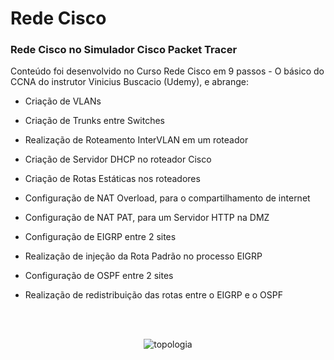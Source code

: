 # Rede Cisco
### Rede Cisco no Simulador Cisco Packet Tracer

Conteúdo foi desenvolvido no Curso Rede Cisco em 9 passos - O básico do CCNA do instrutor Vinicius Buscacio (Udemy), e abrange:

- Criação de VLANs

- Criação de Trunks entre Switches

- Realização de Roteamento InterVLAN em um roteador

- Criação de Servidor DHCP no roteador Cisco

- Criação de Rotas Estáticas nos roteadores

- Configuração de NAT Overload, para o compartilhamento de internet

- Configuração de NAT PAT, para um Servidor HTTP na DMZ

- Configuração de EIGRP entre 2 sites

- Realização de injeção da Rota Padrão no processo EIGRP

- Configuração de OSPF entre 2 sites

- Realização de redistribuição das rotas entre o EIGRP e o OSPF

<br><br>

<div align="center">

![topologia](https://user-images.githubusercontent.com/48495838/148286848-f9f92a32-b515-424d-8723-3a7f78633f3d.png)

</div>
 
